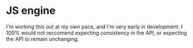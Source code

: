 # JS engine

I'm working this out at my own pace, and I'm very early in development. I 100% would not reccomend expecting consistency in the API, or expecting the API to remain unchanging.